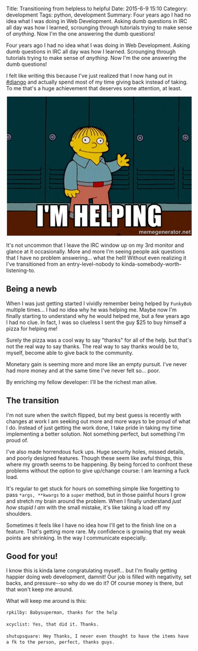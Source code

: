 Title: Transitioning from helpless to helpful
Date: 2015-6-9 15:10
Category: development
Tags: python, development
Summary: Four years ago I had no idea what I was doing in Web Development. Asking dumb questions in IRC all day was how I learned, scrounging through tutorials trying to make sense of <i>anything</i>. Now I'm the one answering the dumb questions!

Four years ago I had no idea what I was doing in Web Development. Asking dumb questions in IRC all day was how I 
learned. Scrounging through tutorials trying to make sense of <i>anything</i>. Now I'm the one answering the dumb 
questions!

I felt like writing this because I've just realized that I now hang out in [#django](irc://irc.freenode.net/django) 
and actually spend most of my time giving back instead of taking. To me that's a huge achievement that deserves some
attention, at least.

<p align="center" class="image-wrapper">
    <img src="images/im_helping.jpg" alt="I'm helping!"><br>
</p>

It's not uncommon that I leave the IRC window up on my 3rd monitor and glance at it occasionally. More and more I'm 
seeing people ask questions that I have no problem answering... what the hell! Without even realizing it I've 
transitioned from an entry-level-nobody to kinda-somebody-worth-listening-to.


## Being a newb

When I was just getting started I vividly remember being helped by `FunkyBob` multiple times... I had no idea why he was
helping me. Maybe now I'm finally starting to understand why he would helped me, but a few years ago I had no clue. In 
fact, I was so clueless I sent the guy $25 to buy himself a pizza for helping me!

Surely the pizza was a cool way to say "thanks" for all of the help, but that's not the real way to say thanks. The real
way to say thanks would be to, myself, become able to give back to the community. 

Monetary gain is seeming more and more like an empty pursuit. I've never had more money and at the same time I've never
felt so... poor.

By enriching my fellow developer: I'll be the richest man alive.


## The transition

I'm not sure when the switch flipped, but my best guess is recently with changes at work I am seeking out more and more
ways to be proud of what I do. Instead of just getting the work done, I take pride in taking my time implementing a 
better solution. Not something perfect, but something I'm proud of.

I've also made horrendous fuck ups. Huge security holes, missed details, and poorly designed features. Though these seem
like awful things, this where my growth seems to be happening. By being forced to confront these problems without the 
option to give up/change course: I am learning a fuck load.

It's regular to get stuck for hours on something simple like forgetting to pass `*args, **kwargs` to a `super` method,
but in those painful hours I grow and stretch my brain around the problem. When I finally understand *just how stupid 
I am* with the small mistake, it's like taking a load off my shoulders.

Sometimes it feels like I have no idea how I'll get to the finish line on a feature. That's getting more rare. My 
confidence is growing that my weak points are shrinking. In the way I communicate especially.


## Good for you!

I know this is kinda lame congratulating myself... but I'm finally getting happier doing web development, damnit! Our 
job is filled with negativity, set backs, and pressure--so why do we do it? Of course money is there, but that won't keep
me around. 

What will keep me around is this:

```text
rpkilby: Babysuperman, thanks for the help

xcyclist: Yes, that did it. Thanks.

shutupsquare: Hey Thanks, I never even thought to have the items have a fk to the person, perfect, thanks guys.
```
